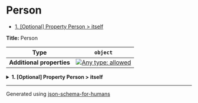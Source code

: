 # Person

- [1. [Optional] Property Person > itself](#itself)

**Title:** Person

| Type                      | `object`                                                                                                                          |
| ------------------------- | --------------------------------------------------------------------------------------------------------------------------------- |
| **Additional properties** | [![Any type: allowed](https://img.shields.io/badge/Any%20type-allowed-green)](# "Additional Properties of any type are allowed.") |

<details>
<summary><strong> <a name="itself"></a>1. [Optional] Property Person > itself</strong>  

</summary>
<blockquote>

| Type                      | `object`                                                                                                                          |
| ------------------------- | --------------------------------------------------------------------------------------------------------------------------------- |
| **Additional properties** | [![Any type: allowed](https://img.shields.io/badge/Any%20type-allowed-green)](# "Additional Properties of any type are allowed.") |
| **Same definition as**    | [Person](#root)                                                                                                                   |

</blockquote>
</details>

----------------------------------------------------------------------------------------------------------------------------
Generated using [json-schema-for-humans](https://github.com/coveooss/json-schema-for-humans)